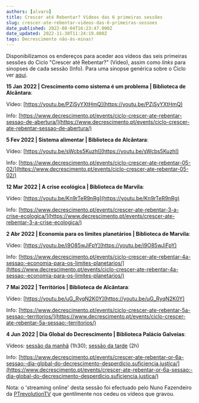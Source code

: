 ```yaml
---
authors: [alvaro]
title: Crescer até Rebentar? Vídeos das 6 primeiras sessões
slug: crescer-ate-rebentar-videos-das-6-primeiras-sessoes
date_published: 2022-08-04T16:23:47.000Z
date_updated: 2022-11-30T11:24:19.000Z
tags: Decrescimento não-às-minas!
---
```

Disponibilizamos os endereços para aceder aos vídeos das seis primeiras sessões do Ciclo "Crescer até Rebentar?" (Vídeo), assim como *links* para sinopses de cada sessão (Info). Para uma sinopse genérica sobre o Ciclo ver [aqui](https://www.decrescimento.pt/posts/crescer-ate-rebentar-50-anos-dos-limites-ao-crescimento/).

**15 Jan 2022 | Crescimento como sistema é um problema | Biblioteca de Alcântara**:

Vídeo: [https://youtu.be/PZjSyYXtHmQ](https://youtu.be/PZjSyYXtHmQ)

Info: [https://www.decrescimento.pt/events/ciclo-crescer-ate-rebentar-sessao-de-abertura/](https://www.decrescimento.pt/events/ciclo-crescer-ate-rebentar-sessao-de-abertura/)

**5 Fev 2022 | Sistema alimentar | Biblioteca de Alcântara**:

Vídeo: [https://youtu.be/sWcbs5KuzhI](https://youtu.be/sWcbs5KuzhI)

Info: [https://www.decrescimento.pt/events/ciclo-crescer-ate-rebentar-05-02/](https://www.decrescimento.pt/events/ciclo-crescer-ate-rebentar-05-02/)

**12 Mar 2022 | A crise ecológica | Biblioteca de Marvila**:

Vídeo: [https://youtu.be/Kn9rTeR9nRg](https://youtu.be/Kn9rTeR9nRg)

Info: [https://www.decrescimento.pt/events/crescer-ate-rebentar-3-a-crise-ecologica/](https://www.decrescimento.pt/events/crescer-ate-rebentar-3-a-crise-ecologica/)

**2 Abr 2022 | Economia para os limites planetários | Biblioteca de Marvila**:

Vídeo: [https://youtu.be/i9O85wJiFpY](https://youtu.be/i9O85wJiFpY)

Info: [https://www.decrescimento.pt/events/ciclo-crescer-ate-rebentar-4a-sessao:-economia-para-os-limites-planetarios/](https://www.decrescimento.pt/events/ciclo-crescer-ate-rebentar-4a-sessao:-economia-para-os-limites-planetarios/)

**7 Mai 2022 | Territórios | Biblioteca de Alcântara**:

Vídeo: [https://youtu.be/uG_RyqN2K0Y](https://youtu.be/uG_RyqN2K0Y)

Info: [https://www.decrescimento.pt/events/ciclo-crescer-ate-rebentar-5a-sessao:-territorios/](https://www.decrescimento.pt/events/ciclo-crescer-ate-rebentar-5a-sessao:-territorios/)

**4 Jun 2022 | Dia Global do Decrescimento | Biblioteca Palácio Galveias**:

Vídeos: [sessão da manhã](https://www.youtube.com/watch?v=q2efuClXmsA) (1h30); [sessão da tarde](https://www.youtube.com/watch?v=dOymy19P_Io) (2h)

Info: [https://www.decrescimento.pt/events/crescer-ate-rebentar-or-6a-sessao:-dia-global-do-decrescimento-desperdicio.suficiencia.justica/](https://www.decrescimento.pt/events/crescer-ate-rebentar-or-6a-sessao:-dia-global-do-decrescimento-desperdicio.suficiencia.justica/)

Nota: o 'streaming online' desta sessão foi efectuado pelo Nuno Fazendeiro da [PTrevolutionTV](https://www.facebook.com/ptrevolutiontv.live/) que gentilmente nos cedeu os vídeos que gravou.
